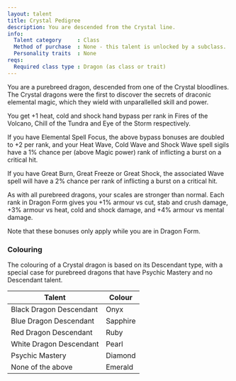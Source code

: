 ```yaml
---
layout: talent
title: Crystal Pedigree
description: You are descended from the Crystal line.
info:
  Talent category     : Class
  Method of purchase  : None - this talent is unlocked by a subclass.
  Personality traits  : None
reqs:
  Required class type : Dragon (as class or trait)
---
```


You are a purebreed dragon, descended from one of the Crystal bloodlines. The Crystal dragons were the first to discover the secrets of draconic elemental magic, which they wield with unparallelled skill and power.

You get +1 heat, cold and shock hand bypass per rank in Fires of the Volcano, Chill of the Tundra and Eye of the Storm respectively.

If you have Elemental Spell Focus, the above bypass bonuses are doubled to +2 per rank, and your Heat Wave, Cold Wave and Shock Wave spell sigils have a 1% chance per (above Magic power) rank of inflicting a burst on a critical hit.

If you have Great Burn, Great Freeze or Great Shock, the associated Wave spell will have a 2% chance per rank of inflicting a burst on a critical hit.

As with all purebreed dragons, your scales are stronger than normal. Each rank in Dragon Form gives you +1% armour vs cut, stab and crush damage, +3% armour vs heat, cold and shock damage, and +4% armour vs mental damage.

Note that these bonuses only apply while you are in Dragon Form.

### Colouring
The colouring of a Crystal dragon is based on its Descendant type, with a special case for purebreed dragons that have Psychic Mastery and no Descendant talent.

Talent | Colour
--- | ---
Black Dragon Descendant | Onyx
Blue Dragon Descendant | Sapphire
Red Dragon Descendant | Ruby
White Dragon Descendant | Pearl
Psychic Mastery | Diamond
None of the above | Emerald
